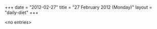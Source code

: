 +++
date = "2012-02-27"
title = "27 February 2012 (Monday)"
layout = "daily-diet"
+++


\<no entries\>
